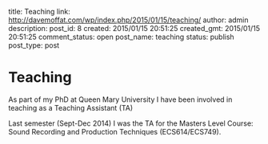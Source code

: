 title: Teaching
link: http://davemoffat.com/wp/index.php/2015/01/15/teaching/
author: admin
description: 
post_id: 8
created: 2015/01/15 20:51:25
created_gmt: 2015/01/15 20:51:25
comment_status: open
post_name: teaching
status: publish
post_type: post

# Teaching

As part of my PhD at Queen Mary University I have been involved in teaching as a Teaching Assistant (TA)

Last semester (Sept-Dec 2014) I was the TA for the Masters Level Course: Sound Recording and Production Techniques (ECS614/ECS749).